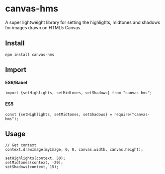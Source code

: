 # canvas-hms
A super lightweight library for setting the highlights, midtones and shadows for images drawn on HTML5 Canvas.

## Install
```
npm install canvas-hms
```

## Import
#### ES6/Babel
```
import {setHighlights, setMidtones, setShadows} from "canvas-hms";
```

#### ES5
```
const {setHighlights, setMidtones, setShadows} = require("canvas-hms");
```

## Usage
```
// Get context
context.drawImage(myImage, 0, 0, canvas.width, canvas.height);

setHighlights(context, 50);
setMidtones(context, -20);
setShadows(context, 15);
```
